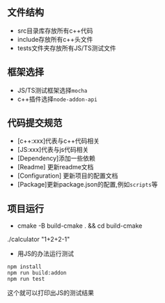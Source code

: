 ## 文件结构
* src目录库存放所有c++代码
* include存放所有c++头文件
* tests文件夹存放所有JS/TS测试文件

## 框架选择

* JS/TS测试框架选择`mocha`
* c++插件选择`node-addon-api`

## 代码提交规范

* [c++:xxx]代表与c++代码相关
* [JS:xxx]代表与js代码相关
* [Dependency]添加一些依赖
* [Readme] 更新readme文档
* [Configuration] 更新项目的配置文档
* [Package]更新package.json的配置,例如`scripts`等

## 项目运行
* cmake -B build-cmake . &&  cd build-cmake 

./calculator "1+2+2-1"

* 用JS的办法运行测试
```shell
npm install
npm run build:addon
npm run test
```
这个就可以打印出JS的测试结果